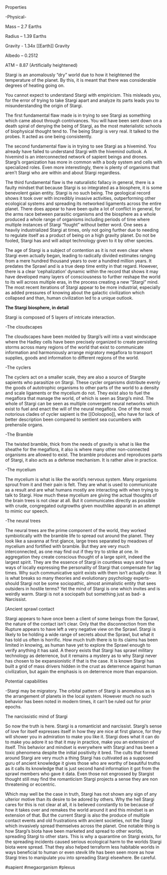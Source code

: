 Properties

-Physical-

Mass – 2.7 Earths

Radius – 1.39 Earths

Gravity - 1.34x [[Earth]] Gravity

Albedo – 0.2512

ATM – 8.87 (Artificially heightened)

Stargi is an anomalously “dry” world due to how it heightened the temperature of the planet. By this, it is meant that there was considerable degrees of heating going on.

You cannot expect to understand Stargi with empiricism. This misleads you, for the error of trying to take Stargi apart and analyze its parts leads you to misunderstanding the origin of Stargi.

The first fundamental flaw made is in trying to see Stargi as something which came about through contrivances. You will have been sent down on a death spiral of denying the being of Stargi, as the most materialistic schools of biophysical thought tend to. The being Stargi is very real. It talked to the probes. It acted as one being consistently.

The second fundamental flaw is in trying to see Stargi as a hivemind. You already have failed to understand Stargi with the hivemind outlook. A hivemind is an interconnected network of sapient beings and drones. Stargi’s organization has more in common with a body system and cells with specialized roles. Even more interestingly, there is plenty of organisms that aren’t Stargi who are within and about Stargi regardless.

The third fundamental flaw is the naturalistic fallacy in general, there is a faulty mindset that because Stargi is so integrated as a biosphere, it is some benevolent gaian entity. Stargi is no such being. The geological record shows it took over with incredibly invasive activities, outperforming other ecological systems and spreading its networked ligaments across the entire planet. There does appear to have been quite a lot of conflict in general, for the arms race between parasitic organisms and the biosphere as a whole produced a whole range of organisms including periods of time where multiple instances of Stargi “fought” without better word. One sees a heavily industrialized Stargi at times, only not going further due to needing to regulate itself as a product of being on a high gravity planet. Do not be fooled, Stargi has and will adopt technology given to it by other species.

The age of Stargi is a subject of contention as it is not even clear where Stargi even actually began, leading to radically divided estimates ranging from a mere hundred thousand years to over a hundred million years. It predates the Sprawl and is a true deep time entity in that regard. However, there is a clear ‘cephalization’ dynamic within the record that shows it may have developed many layers of consciousness to further reshape the world to its will across multiple eras, in the process creating a new “Stargi” mind. The most recent iterations of Stargi appear to be more industrial, especially as added pressures of knowing about the galactic civilization which collapsed and than, human civilization led to a unique outlook.

**The Stargi biosphere, in detail**

Stargi is composed of 5 layers of intricate interaction.

-The cloudscapes

The cloudscapes have been molded by Stargi’s will into a vast windscape where the Hadley cells have been precisely organized to create persisting storms across many regions of the world that exist to communicate information and harmoniously arrange migratory megaflora to transport supplies, goods and information to different regions of the world.

-The cyclers

The cyclers act on a smaller scale, they are also a source of Stargite sapients who parasitize on Stargi. These cycler organisms distribute evenly the goods of autotrophic organisms to other parts of the world to a density and scale ligaments or the mycelium do not. They exist also to fuel the megaflora that manage the world, of which is seen as Stargi’s mind. The whole of Stargi can be seen as multiple convergent neural networks which exist to fuel and enact the will of the neural megaflora.  One of the most notorious clades of cycler sapient is the [[Ooloopoo]], who have for lack of better description been compared to sentient sea cucumbers with prehensile organs.

-The Bramble

The twisted bramble, thick from the needs of gravity is what is like the sheathe for the megaflora, it also is where many other non-connected organisms are allowed to exist. The bramble produces and reproduces parts of Stargi, it also acts as a defense mechanism. It is rather alive in practice.

-The mycelium

The mycelium is what is like the world’s nervous system. Many organisms sprout from it and their pain is felt. They are what is used to communicate as a result and are what humans mostly are interacting with when trying to talk to Stargi. How much these mycelium are giving the actual thoughts of the brain trees is not clear at all. But it communicates directly as possible with crude, congregated outgrowths given mouthlike apparati in an attempt to mimic our speech.

-The neural trees

The neural trees are the prime component of the world, they worked symbiotically with the bramble life to spread out around the planet. They look like a savanna at first glance, large trees separated by meadows of mycelium and fortified with bramble. But they are very much interconnected, as one may find out if they try to strike at one. In aggregation they create conscious thought of a large spirit, indeed the largest spirit. They are the essence of Stargi in countless ways and have ways of locally expressing the personality of Stargi that compensate for lag times. Why such communicative spirit exists with them isn’t actually clear. It is what breaks so many theories and evolutionary psychology experts- should Stargi not be some sociopathic, almost animalistic entity that sees outsiders in hostile terms? Yet the mind of Stargi is one which invites and is weirdly warm. Stargi is not a sociopath but something just as bad- a Narcissist.

[Ancient sprawl contact

Stargi appears to have once been a client of some beings from the Sprawl, the nature of the contact isn’t clear. Only that the disconnection from the Rupture appears to have left a very negative view on the Sprawl. Stargi is likely to be holding a wide range of secrets about the Sprawl, but what it has told us often is horrific. How much truth there is to its claims has been limited in knowing, as human have yet to explore the Sprawl enough to verify anything it has said. A theory exists that Stargi has sprawl military technology as deterrence, but it remains a mystery as to why Stargi never has chosen to be expansionistic if that is the case. It is known Stargi has built a grid of mass drivers hidden in the crust as deterrence against human civilization, but again the emphasis is on deterrence more than expansion.

Potential capabilities

-Stargi may be migratory. The orbital pattern of Stargi is anomalous as is the arrangement of planets in the local system. However much no such behavior has been noted in modern times, it can’t be ruled out for prior epochs.

The narcissistic mind of Stargi

So now the truth is here. Stargi is a romanticist and narcissist. Stargi’s sense of love for itself expresses itself in how they are nice at first glance, for they will shower you in admiration to make you like it. Stargi does what it can do to make you adore it so that it may in practice, make you an extension of itself. This behavior and mindset is everywhere with Stargi and has been a toxic phenomena despite the initial positivity it bred. The cults that formed around Stargi are very much a thing Stargi has cultivated as a supposed guru of ancient knowledge it gives those who are worthy of beautiful truths as it calls its knowledge that is just second hand information it got from the sprawl members who gave it data. Even those not engrossed by Stargist thought still may find the romanticism Stargi projects a sense they are non threatening or eccentric. 

Which may well be the case in truth, Stargi has not shown any sign of any ulterior motive than its desire to be adored by others. Why the hell Stargi cares for this is not clear at all, it is believed constantly to be because of how it takes over and remakes the world around it and this mindset is an extension of that. But the current Stargi is also the produce of multiple contact events and old frustrations with ancient societies, not the Stargi which invasively spread themselves across the planet. One notable thing is how Stargi’s biota have been marketed and spread to other worlds, spreading Stargi to other stars. This is why a quarantine on Stargi exists, for the spreading incidents caused serious ecological harm to the worlds Stargi biota were spread. That they also helped terraform less habitable worlds in ways beneficial to human or even stevik life has been seen more as how Stargi tries to manipulate you into spreading Stargi elsewhere. Be careful.

#sapient 
#megaorganism 
#plexus 